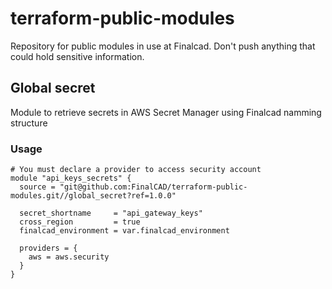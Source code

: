 # terraform-public-modules

Repository for public modules in use at Finalcad. Don't push anything that could hold sensitive information.

## Global secret

Module to retrieve secrets in AWS Secret Manager using Finalcad namming structure

### Usage

```hcl
# You must declare a provider to access security account
module "api_keys_secrets" {
  source = "git@github.com:FinalCAD/terraform-public-modules.git//global_secret?ref=1.0.0"

  secret_shortname     = "api_gateway_keys"
  cross_region         = true
  finalcad_environment = var.finalcad_environment

  providers = {
    aws = aws.security
  }
}
```
